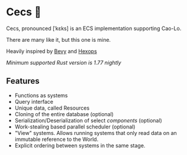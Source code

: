 # Cecs 🍪

Cecs, pronounced \[ˈkɛks\] is an ECS implementation supporting Cao-Lo.

There are many like it, but this one is mine.

Heavily inspired by [Bevy](https://bevyengine.org/) and [Hexops](https://devlog.hexops.com/2022/lets-build-ecs-part-2-databases/)

*Minimum supported Rust version is 1.77 nightly*

## Features

- Functions as systems
- Query interface
- Unique data, called Resources
- Cloning of the entire database (optional)
- Serialization/Deserialization of select _components_ (optional)
- Work-stealing based parallel scheduler (optional)
- "View" systems. Allows running systems that only read data on an immutable reference to the World.
- Explicit ordering between systems in the same stage.
